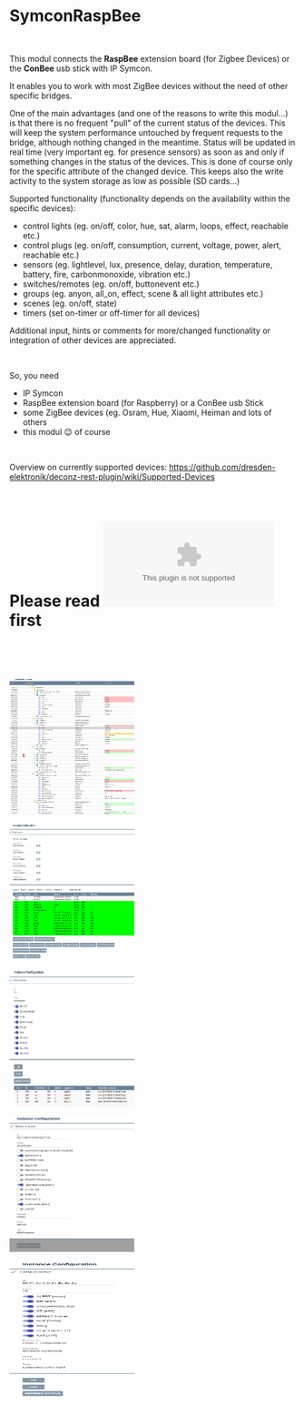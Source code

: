# SymconRaspBee
<br>

This modul connects the **RaspBee** extension board (for Zigbee Devices) or the **ConBee** usb stick with IP Symcon.

It enables you to work with most ZigBee devices without the need of other specific bridges. 

One of the main advantages (and one of the reasons to write this modul...) is that there is no frequent "pull" of the current status of the devices. This will keep the system performance untouched by frequent requests to the bridge, although nothing changed in the meantime. Status will be updated in real time (very important eg. for presence sensors) as soon as and only if something changes in the status of the devices. This is done of course only for the specific attribute of the changed device. This keeps also the write activity to the system storage as low as possible (SD cards...)

Supported functionality (functionality depends on the availability within the specific devices):

- control lights (eg. on/off, color, hue, sat, alarm, loops, effect, reachable etc.)
- control plugs (eg. on/off, consumption, current, voltage, power, alert, reachable etc.)
- sensors (eg. lightlevel, lux, presence, delay, duration, temperature, battery, fire, carbonmonoxide, vibration etc.)
- switches/remotes (eg. on/off, buttonevent etc.)
- groups (eg. anyon, all_on, effect, scene & all light attributes etc.)
- scenes (eg. on/off, state)
- timers (set on-timer or off-timer for all devices)

Additional input, hints or comments for more/changed functionality or integration of other devices are appreciated.

<br>

So, you need
- IP Symcon
- RaspBee extension board (for Raspberry) or a ConBee usb Stick
- some ZigBee devices (eg. Osram, Hue, Xiaomi, Heiman and lots of others
- this modul :wink: of course

<br>

   Overview on currently supported devices: https://github.com/dresden-elektronik/deconz-rest-plugin/wiki/Supported-Devices

<br>

# Please read ![the Documentation](https://github.com/dghh/raspbee/edit/master/RaspBee.docx) first


<br>

<br>
<br>

<p>
    <img src="object_tree.png" width="220" height="240" />
</p>
<p>
    <img src="configurator.png" width="220" height="240" />
</p>
<p>
    <img src="group_instance.png" width="220" height="240" />
</p>
<p>
    <img src="sensor_instance.png" width="220" height="240" />
</p>
<p>
    <img src="light_instance.png" width="220" height="240" />
</p>

